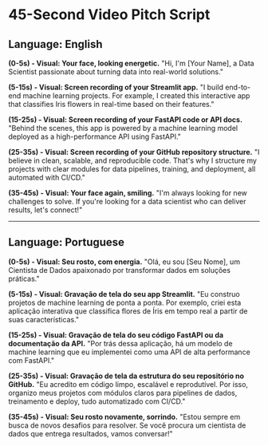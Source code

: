 # 45-Second Video Pitch Script

## Language: English

**(0-5s) - Visual: Your face, looking energetic.**
"Hi, I'm [Your Name], a Data Scientist passionate about turning data into real-world solutions."

**(5-15s) - Visual: Screen recording of your Streamlit app.**
"I build end-to-end machine learning projects. For example, I created this interactive app that classifies Iris flowers in real-time based on their features."

**(15-25s) - Visual: Screen recording of your FastAPI code or API docs.**
"Behind the scenes, this app is powered by a machine learning model deployed as a high-performance API using FastAPI."

**(25-35s) - Visual: Screen recording of your GitHub repository structure.**
"I believe in clean, scalable, and reproducible code. That's why I structure my projects with clear modules for data pipelines, training, and deployment, all automated with CI/CD."

**(35-45s) - Visual: Your face again, smiling.**
"I'm always looking for new challenges to solve. If you're looking for a data scientist who can deliver results, let's connect!"

---

## Language: Portuguese

**(0-5s) - Visual: Seu rosto, com energia.**
"Olá, eu sou [Seu Nome], um Cientista de Dados apaixonado por transformar dados em soluções práticas."

**(5-15s) - Visual: Gravação de tela do seu app Streamlit.**
"Eu construo projetos de machine learning de ponta a ponta. Por exemplo, criei esta aplicação interativa que classifica flores de Íris em tempo real a partir de suas características."

**(15-25s) - Visual: Gravação de tela do seu código FastAPI ou da documentação da API.**
"Por trás dessa aplicação, há um modelo de machine learning que eu implementei como uma API de alta performance com FastAPI."

**(25-35s) - Visual: Gravação de tela da estrutura do seu repositório no GitHub.**
"Eu acredito em código limpo, escalável e reprodutível. Por isso, organizo meus projetos com módulos claros para pipelines de dados, treinamento e deploy, tudo automatizado com CI/CD."

**(35-45s) - Visual: Seu rosto novamente, sorrindo.**
"Estou sempre em busca de novos desafios para resolver. Se você procura um cientista de dados que entrega resultados, vamos conversar!"
